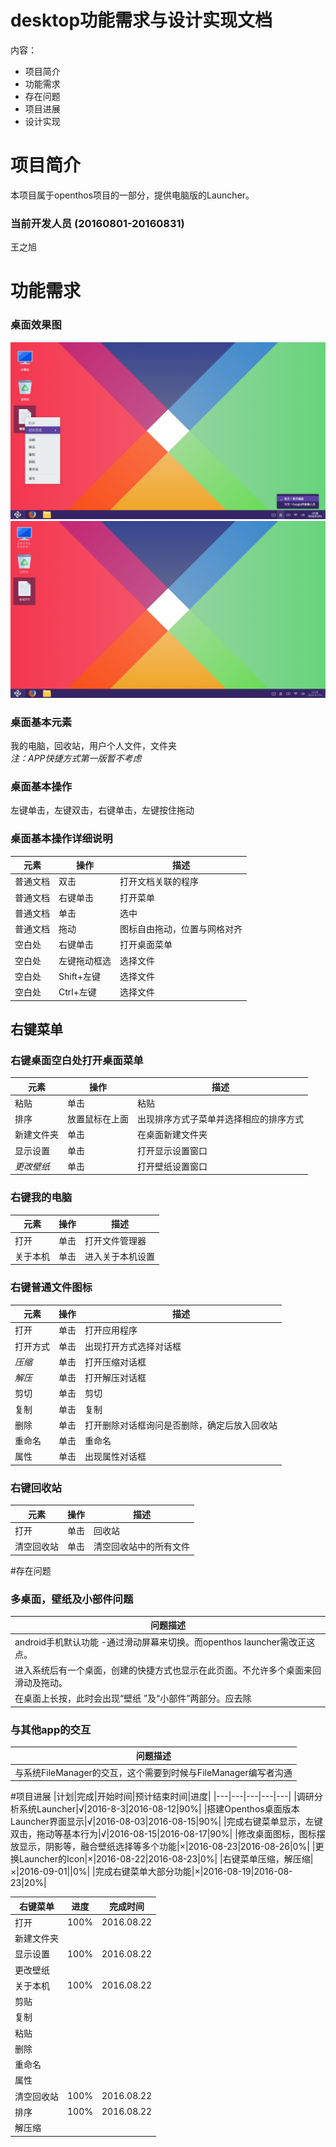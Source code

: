# desktop功能需求与设计实现文档
内容：

- 项目简介
- 功能需求
- 存在问题
- 项目进展
- 设计实现


# 项目简介
本项目属于openthos项目的一部分，提供电脑版的Launcher。

### 当前开发人员 (20160801-20160831)
王之旭

# 功能需求
### 桌面效果图
![2016-08-10效果图](image/Launcher-2016-08-10.png)
 <br /> 
![2016-08-22效果图](image/Launcher-2016-08-22.png)
<br />    

### 桌面基本元素
我的电脑，回收站，用户个人文件，文件夹<br />*注：APP快捷方式第一版暂不考虑*



### 桌面基本操作
左键单击，左键双击，右键单击，左键按住拖动

### 桌面基本操作详细说明
|元素|操作|描述|
|---|---|---|
|普通文档|双击|打开文档关联的程序
|普通文档|右键单击|打开菜单
|普通文档|单击|选中
|普通文档|拖动|图标自由拖动，位置与网格对齐
|空白处|右键单击|打开桌面菜单
|空白处|左键拖动框选|选择文件
|空白处|Shift+左键|选择文件
|空白处|Ctrl+左键|选择文件

## 右键菜单
### 右键桌面空白处打开桌面菜单
|元素|操作|描述|
|---|---|---|
|粘贴|单击|粘贴|
|排序|放置鼠标在上面|出现排序方式子菜单并选择相应的排序方式|
|新建文件夹|单击|在桌面新建文件夹|
|显示设置|单击|打开显示设置窗口|
|*更改壁纸*|单击|打开壁纸设置窗口|

### 右键我的电脑
|元素|操作|描述|
|---|---|---|
|打开|单击|打开文件管理器
|关于本机|单击|进入关于本机设置

### 右键普通文件图标
|元素|操作|描述|
|---|---|---|
|打开|单击|打开应用程序
|打开方式|单击|出现打开方式选择对话框
|*压缩*|单击|打开压缩对话框
|*解压*|单击|打开解压对话框
|剪切|单击|剪切
|复制|单击|复制
|删除|单击|打开删除对话框询问是否删除，确定后放入回收站
|重命名|单击|重命名
|属性|单击|出现属性对话框

### 右键回收站
|元素|操作|描述|
|---|---|---|
|打开|单击|回收站
|清空回收站|单击|清空回收站中的所有文件

#存在问题
### 多桌面，壁纸及小部件问题
|问题描述|
|---|
|android手机默认功能 -通过滑动屏幕来切换。而openthos launcher需改正这点。
|进入系统后有一个桌面，创建的快捷方式也显示在此页面。不允许多个桌面来回滑动及拖动。
|在桌面上长按，此时会出现“壁纸 ”及“小部件”两部分。应去除
### 与其他app的交互
|问题描述|
|---|
|与系统FileManager的交互，这个需要到时候与FileManager编写者沟通

#项目进展
|计划|完成|开始时间|预计结束时间|进度|
|---|---|---|---|---|
|调研分析系统Launcher|√|2016-8-3|2016-08-12|90%|
|搭建Openthos桌面版本Launcher界面显示|√|2016-08-03|2016-08-15|90%|
|完成右键菜单显示，左键双击，拖动等基本行为|√|2016-08-15|2016-08-17|90%|
|修改桌面图标，图标摆放显示，阴影等，融合壁纸选择等多个功能|×|2016-08-23|2016-08-26|0%|
|更换Launcher的Icon|×|2016-08-22|2016-08-23|0%|
|右键菜单压缩，解压缩|×|2016-09-01||0%|
|完成右键菜单大部分功能|×|2016-08-19|2016-08-23|20%|

|右键菜单|进度|完成时间|
|---|---|---|
|打开|100%|2016.08.22|
|新建文件夹|||
|显示设置|100%|2016.08.22|
|更改壁纸|||
|关于本机|100%|2016.08.22|
|剪贴|||
|复制|||
|粘贴|||
|删除|||
|重命名|||
|属性|||
|清空回收站|100%|2016.08.22|
|排序|100%|2016.08.22|
|解压缩|||




